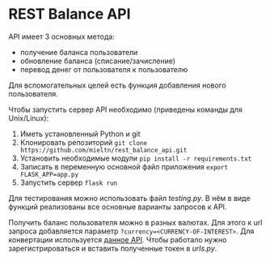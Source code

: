 # REST Balance API
API имеет 3 основных метода:
- получение баланса пользователи
- обновление баланса (списание/зачисление)
- перевод денег от пользователя к пользователю

Для вспомогательных целей есть функция добавления нового пользователя.

Чтобы запустить сервер API необходимо (приведены команды для Unix/Linux):
1. Иметь установленный Python и git
2. Клонировать репозиторий `git clone https://github.com/mieltn/rest_balance_api.git`
3. Установить необходимые модули `pip install -r requirements.txt`
4. Записать в переменную основной файл приложения `export FLASK_APP=app.py`
5. Запустить сервер `flask run`

Для тестирования можно использовать файл <i>testing.py</i>. В нём в виде функций реализованы все основные варианты запросов к API.

Получить баланс пользователя можно в разных валютах. Для этого к url запроса добавляется параметр `?currency=<CURRENCY-OF-INTEREST>`. Для конвертации используется [данное API](https://freecurrencyapi.net/). Чтобы работало нужно зарегистрироваться и вставить полученные токен в <i>urls.py</i>.

<!-- There are three main methods:
- getting balance
- updating balance (decreasing or increasing)
- adding new transaction

For subsidary needs API could add new clients.

To run API ... -->